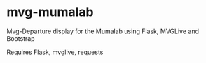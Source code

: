 # mvg-mumalab
Mvg-Departure display for the Mumalab using Flask, MVGLive and Bootstrap

Requires Flask, mvglive, requests
